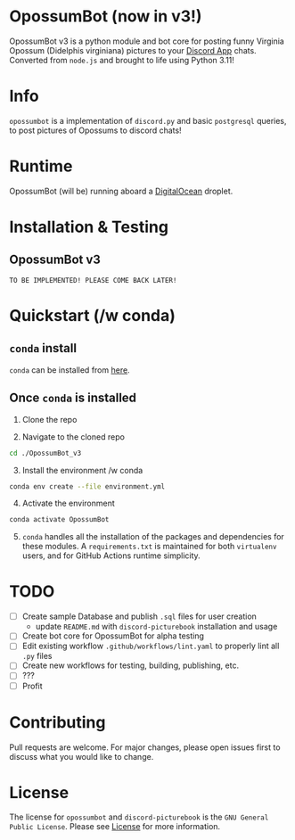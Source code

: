 # OpossumBot (now in v3!)

OpossumBot v3 is a python module and bot core for posting funny Virginia Opossum (Didelphis virginiana) pictures to your [Discord App](https://discord.com) chats. Converted from `node.js` and brought to life using Python 3.11!

# Info

`opossumbot` is a implementation of `discord.py` and basic `postgresql` queries, to post pictures of Opossums to discord chats!

# Runtime 

OpossumBot (will be) running aboard a [DigitalOcean](https://www.digitalocean.com/) droplet.

# Installation & Testing

## OpossumBot v3
```
TO BE IMPLEMENTED! PLEASE COME BACK LATER!
```

# Quickstart (/w conda)

## `conda` install

`conda` can be installed from [here](https://docs.conda.io/projects/conda/en/stable/user-guide/install/index.html).

## Once `conda` is installed

1. Clone the repo

2. Navigate to the cloned repo
```sh
cd ./OpossumBot_v3
```

3. Install the environment /w conda
```sh
conda env create --file environment.yml
```

4. Activate the environment
```sh
conda activate OpossumBot
```

5. `conda` handles all the installation of the packages and dependencies for these modules. A `requirements.txt` is maintained for both `virtualenv` users, and for GitHub Actions runtime simplicity.

# TODO
- [ ] Create sample Database and publish `.sql` files for user creation
  * update `README.md` with `discord-picturebook` installation and usage
- [ ] Create bot core for OpossumBot for alpha testing
- [ ] Edit existing workflow `.github/workflows/lint.yaml` to properly lint all `.py` files
- [ ] Create new workflows for testing, building, publishing, etc.
- [ ] ???
- [ ] Profit

# Contributing

Pull requests are welcome. For major changes, please open issues first to discuss what you would like to change.

# License

The license for `opossumbot` and `discord-picturebook` is the `GNU General Public License`. Please see [License](https://github.com/contrastellar/OpossumBot_v3/blob/main/LICENSE) for more information.

